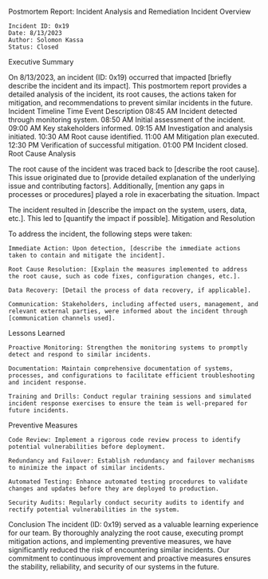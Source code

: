 Postmortem Report: Incident Analysis and Remediation
Incident Overview

    Incident ID: 0x19
    Date: 8/13/2023
    Author: Solomon Kassa
    Status: Closed

Executive Summary

On 8/13/2023, an incident (ID: 0x19) occurred that impacted [briefly describe the incident and its impact]. This postmortem report provides a detailed analysis of the incident, its root causes, the actions taken for mitigation, and recommendations to prevent similar incidents in the future.
Incident Timeline
Time 	Event Description
08:45 AM 	Incident detected through monitoring system.
08:50 AM 	Initial assessment of the incident.
09:00 AM 	Key stakeholders informed.
09:15 AM 	Investigation and analysis initiated.
10:30 AM 	Root cause identified.
11:00 AM 	Mitigation plan executed.
12:30 PM 	Verification of successful mitigation.
01:00 PM 	Incident closed.
Root Cause Analysis

The root cause of the incident was traced back to [describe the root cause]. This issue originated due to [provide detailed explanation of the underlying issue and contributing factors]. Additionally, [mention any gaps in processes or procedures] played a role in exacerbating the situation.
Impact

The incident resulted in [describe the impact on the system, users, data, etc.]. This led to [quantify the impact if possible].
Mitigation and Resolution

To address the incident, the following steps were taken:

    Immediate Action: Upon detection, [describe the immediate actions taken to contain and mitigate the incident].

    Root Cause Resolution: [Explain the measures implemented to address the root cause, such as code fixes, configuration changes, etc.].

    Data Recovery: [Detail the process of data recovery, if applicable].

    Communication: Stakeholders, including affected users, management, and relevant external parties, were informed about the incident through [communication channels used].

Lessons Learned

    Proactive Monitoring: Strengthen the monitoring systems to promptly detect and respond to similar incidents.

    Documentation: Maintain comprehensive documentation of systems, processes, and configurations to facilitate efficient troubleshooting and incident response.

    Training and Drills: Conduct regular training sessions and simulated incident response exercises to ensure the team is well-prepared for future incidents.

Preventive Measures

    Code Review: Implement a rigorous code review process to identify potential vulnerabilities before deployment.

    Redundancy and Failover: Establish redundancy and failover mechanisms to minimize the impact of similar incidents.

    Automated Testing: Enhance automated testing procedures to validate changes and updates before they are deployed to production.

    Security Audits: Regularly conduct security audits to identify and rectify potential vulnerabilities in the system.

Conclusion
The incident (ID: 0x19) served as a valuable learning experience for our team. By thoroughly analyzing the root cause, executing prompt mitigation actions, and implementing preventive measures, we have significantly reduced the risk of encountering similar incidents. Our commitment to continuous improvement and proactive measures ensures the stability, reliability, and security of our systems in the future.

